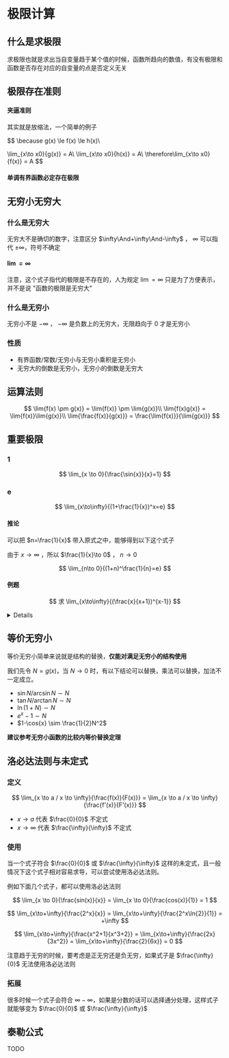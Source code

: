 # 极限计算

## 什么是求极限

求极限也就是求出当自变量趋于某个值的时候，函数所趋向的数值，有没有极限和函数是否存在对应的自变量的点是否定义无关

## 极限存在准则

#### 夹逼准则

其实就是放缩法，一个简单的例子

$$
\because
g(x) \le f(x) \le h(x)\\

\lim_{x\to x0}{g(x)} = A\\
\lim_{x\to x0}{h(x)} = A\\
\therefore\lim_{x\to x0}{f(x)} = A
$$

#### 单调有界函数必定存在极限

## 无穷小无穷大

### 什么是无穷大

无穷大不是确切的数字，注意区分 $\infty\And+\infty\And-\infty$ ， $\infty$ 可以指代 $\pm\infty$，符号不确定

#### $\lim=\infty$

注意，这个式子指代的极限是不存在的，人为规定 $\lim=\infty$ 只是为了方便表示，并不是说 "函数的极限是无穷大"

### 什么是无穷小

无穷小不是 $-\infty$ ， $-\infty$ 是负数上的无穷大，无限趋向于 0 才是无穷小

### 性质

 - 有界函数/常数/无穷小与无穷小乘积是无穷小
 - 无穷大的倒数是无穷小，无穷小的倒数是无穷大

## 运算法则

$$
\lim{f(x) \pm g(x)} = \lim{f(x)} \pm \lim{g(x)}\\
\lim{f(x)g(x)} = \lim{f(x)}\lim{g(x)}\\
\lim{\frac{f(x)}{g(x)}} = \frac{\lim{f(x)}}{\lim{g(x)}}
$$

## 重要极限

### 1

$$
\lim_{x \to 0}{\frac{\sin{x}}{x}=1}
$$

### e

$$
\lim_{x\to\infty}{(1+\frac{1}{x})^x=e}
$$

#### 推论

可以把 $n=\frac{1}{x}$ 带入原式之中，能够得到以下这个式子

由于 $x\to\infty$ ，所以 $\frac{1}{x}\to 0$ ， $n\to 0$

$$
\lim_{n\to 0}{(1+n)^\frac{1}{n}=e}
$$

#### 例题

$$
求 \lim_{x\to\infty}{(\frac{x}{x+1})^{x-1}}
$$

<details>

根据 $\frac{x}{x+1}$ 易联想到 $\frac{x}{x+1}=\frac{x+1-1}{x+1}=1-\frac{1}{x+1}$

**较为严谨的做法**

可以使式子更加贴合重要极限的式子，也就是 $\lim\limits_{x\to\infty}{(1+\frac{1}{-(x+1)})^{-(x+1)*(-1)-2}}$ ，里面的式子趋近于1，因此可以忽略-2，最后令 $N=-(x+1)$ 可得 $\lim\limits_{x\to\infty}{(1+\frac{1}{N})^{-N}}=e^{-1}$
 
**不太严谨的做法**

同时 $x\to\infty$ ，根据无穷大的性质可以看作 $(1-\frac{1}{x})^x$，再令 $N=-x$，也就是 $(1+\frac{1}{N})^{-N} = e^{-1}$

</details>

## 等价无穷小

等价无穷小简单来说就是结构的替换，**仅能对满足无穷小的结构使用**

我们先令 $N = g(x)$，当 $N \to 0$ 时，有以下结论可以替换，乘法可以替换，加法不一定成立。

 - $\sin{N}/\arcsin{N} \sim  N$
 - $\tan{N}/\arctan{N} \sim N$
 - $\ln{(1+N)} \sim N$
 - $e^x-1 \sim N$
 - $1-\cos{x} \sim \frac{1}{2}N^2$

**建议参考无穷小函数的比较内等价替换定理**

## 洛必达法则与未定式

### 定义

$$
\lim_{x \to a / x \to \infty}{\frac{f(x)}{F(x)}} = \lim_{x \to a / x \to \infty}{\frac{f'(x)}{F'(x)}} 
$$

 - $x\to a$ 代表 $\frac{0}{0}$ 不定式
 - $x\to \infty$ 代表 $\frac{\infty}{\infty}$ 不定式


### 使用

当一个式子符合 $\frac{0}{0}$ 或 $\frac{\infty}{\infty}$ 这样的未定式，且一般情况下这个式子相对容易求导，可以尝试使用洛必达法则。

例如下面几个式子，都可以使用洛必达法则

$$
\lim_{x \to 0}{\frac{sin(x)}{x}} = \lim_{x \to 0}{\frac{cos(x)}{1}} = 1
$$

$$
\lim_{x\to+\infty}{\frac{2^x}{x}} = \lim_{x\to+\infty}{\frac{2^x\ln{2}}{1}} = +\infty
$$

$$
\lim_{x\to+\infty}{\frac{x^2+1}{x^3+2}} = \lim_{x\to+\infty}{\frac{2x}{3x^2}} = \lim_{x\to+\infty}{\frac{2}{6x}} = 0
$$

注意趋于无穷的时候，要考虑是正无穷还是负无穷，如果式子是 $\frac{\infty}{0}$ 无法使用洛必达法则

### 拓展

很多时候一个式子会符合 $\infty-\infty$，如果是分数的话可以选择通分处理，这样式子就能够变为 $\frac{0}{0}$ 或 $\frac{\infty}{\infty}$

## 泰勒公式

TODO

